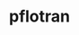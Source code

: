---
title: "pflotran"
layout: cache
categories: [package, develop-2024-10-13]
meta: {"versions": ["5.0.0"], "compilers": ["gcc@=11.4.0", "gcc@=9.4.0", "oneapi@=2024.2.1"], "oss": ["ubuntu20.04", "ubuntu22.04"], "platforms": ["linux"], "targets": ["neoverse_v1", "ppc64le", "x86_64_v3"], "stacks": ["e4s", "e4s-neoverse_v1", "e4s-oneapi", "e4s-power", "root"], "num_specs": 4, "num_specs_by_stack": {"root": 4, "e4s-power": 1, "e4s-neoverse_v1": 1, "e4s": 1, "e4s-oneapi": 1}}
spec_details: [{"hash": "sloj75ntfd77wxnp4uhdzhngod6o6ks6", "compiler": "gcc@=9.4.0", "versions": ["5.0.0"], "os": "ubuntu20.04", "platform": "linux", "target": "ppc64le", "variants": ["build_system=autotools", "~rxn"], "stacks": ["root", "e4s-power"], "size": "-", "tarball": "https://binaries.spack.io/develop-2024-10-13/build_cache/linux-ubuntu20.04-ppc64le/gcc-9.4.0/pflotran-5.0.0/linux-ubuntu20.04-ppc64le-gcc-9.4.0-pflotran-5.0.0-sloj75ntfd77wxnp4uhdzhngod6o6ks6.spack"}, {"hash": "rstk62ssuyonot2pyhd5dkminjwmnrlt", "compiler": "gcc@=11.4.0", "versions": ["5.0.0"], "os": "ubuntu22.04", "platform": "linux", "target": "neoverse_v1", "variants": ["build_system=autotools", "~rxn"], "stacks": ["root", "e4s-neoverse_v1"], "size": "-", "tarball": "https://binaries.spack.io/develop-2024-10-13/build_cache/linux-ubuntu22.04-neoverse_v1/gcc-11.4.0/pflotran-5.0.0/linux-ubuntu22.04-neoverse_v1-gcc-11.4.0-pflotran-5.0.0-rstk62ssuyonot2pyhd5dkminjwmnrlt.spack"}, {"hash": "ki3yam527jjvl35p5f3gtxc7kfezrtow", "compiler": "gcc@=11.4.0", "versions": ["5.0.0"], "os": "ubuntu22.04", "platform": "linux", "target": "x86_64_v3", "variants": ["build_system=autotools", "~rxn"], "stacks": ["root", "e4s"], "size": "-", "tarball": "https://binaries.spack.io/develop-2024-10-13/build_cache/linux-ubuntu22.04-x86_64_v3/gcc-11.4.0/pflotran-5.0.0/linux-ubuntu22.04-x86_64_v3-gcc-11.4.0-pflotran-5.0.0-ki3yam527jjvl35p5f3gtxc7kfezrtow.spack"}, {"hash": "z5o2pzxzfk7tbwt5re5aedfpkk6pm42q", "compiler": "oneapi@=2024.2.1", "versions": ["5.0.0"], "os": "ubuntu22.04", "platform": "linux", "target": "x86_64_v3", "variants": ["build_system=autotools", "~rxn"], "stacks": ["root", "e4s-oneapi"], "size": "-", "tarball": "https://binaries.spack.io/develop-2024-10-13/build_cache/linux-ubuntu22.04-x86_64_v3/oneapi-2024.2.1/pflotran-5.0.0/linux-ubuntu22.04-x86_64_v3-oneapi-2024.2.1-pflotran-5.0.0-z5o2pzxzfk7tbwt5re5aedfpkk6pm42q.spack"}]
---
